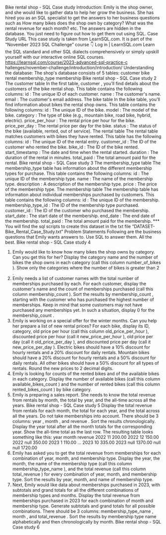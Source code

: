 Bike rental shop - SQL Case
study
Introduction:
Emily is the shop owner, and she would like to gather data to help her grow the
business. She has hired you as an SQL specialist to get the answers to her
business questions such as How many bikes does the shop own by category?
What was the rental revenue for each month? etc. The answers are hidden in the
database. You just need to figure out how to get them out using SQL.
Case Study URL
This case study is taken from LearnSQL.com. It is part of the "November 2023
SQL Challenge” course 👇
Log in | LearnSQL.com
Learn the SQL standard and other SQL dialects
comprehensively or simply upskill yourself with our interactive
online SQL courses.
https://learnsql.com/course/2023-advanced-sql-practice-c
hallenges/november-challenge/introduction/introduction/
Understanding the database:
The shop's database consists of 5 tables:
customer
bike
rental
membership_type
membership
Bike rental shop - SQL Case study 2
The customer table
In the first table, customer , you'll find details about the customers of the bike rental
shop. This table contains the following columns:
id : The unique ID of each customer.
name : The customer's name.
email : The customer's email address.
The bike table
In the bike table, you'll find information about bikes the rental shop owns.
This table contains the following columns:
id : The unique ID of the bike.
model : The model of the bike.
category : The type of bike (e.g., mountain bike, road bike, hybrid, electric).
price_per_hour : The rental price per hour for the bike.
price_per_day : The rental price per day for the bike.
status : The status of the bike (available, rented, out of service).
The rental table
The rental table matches customers with bikes they have rented. This table has
the following columns:
id : The unique ID of the rental entry.
customer_id : The ID of the customer who rented the bike.
bike_id : The ID of the bike rented.
start_timestamp : The date and time when the rental started.
duration : The duration of the rental in minutes.
total_paid : The total amount paid for the rental.
Bike rental shop - SQL Case study 3
The membership_type table
The membership_type table has information about the different membership types for
purchase. This table contains the following columns:
id : The unique ID of the membership type.
name : The name of the membership type.
description : A description of the membership type.
price : The price of the membership type.
The membership table
The membership table has information about individual memberships purchased by
customers. This table contains the following columns:
id : The unique ID of the membership.
membership_type_id : The ID of the membership type purchased.
customer_id : The ID of the customer who purchased the membership.
start_date : The start date of the membership.
end_date : The end date of the membership.
total_paid : The total amount paid for the membership.
*** You will find the sql scripts to create this dataset in the txt file
“DATASET-Bike_Rental_Case_Study.txt”
Problem Statements
Following are the business questions that Emily wants answers to. Use SQL to
answer them. All the best.
Bike rental shop - SQL Case study 4
1. Emily would like to know how many bikes the shop owns by category. Can
you get this for her?
Display the category name and the number of bikes the shop owns in
each category (call this column number_of_bikes ). Show only the categories
where the number of bikes is greater than 2 .
2. Emily needs a list of customer names with the total number of
memberships purchased by each.
For each customer, display the customer's name and the count of
memberships purchased (call this column membership_count ). Sort the
results by membership_count , starting with the customer who has purchased
the highest number of memberships.
Keep in mind that some customers may not have purchased any
memberships yet. In such a situation, display 0 for the membership_count .
3. Emily is working on a special offer for the winter months. Can you help her
prepare a list of new rental prices?
For each bike, display its ID, category, old price per hour (call this column
old_price_per_hour ), discounted price per hour (call it new_price_per_hour ), old
price per day (call it old_price_per_day ), and discounted price per day (call it
new_price_per_day ).
Electric bikes should have a 10% discount for hourly rentals and a 20%
discount for daily rentals. Mountain bikes should have a 20% discount for
hourly rentals and a 50% discount for daily rentals. All other bikes should
have a 50% discount for all types of rentals.
Round the new prices to 2 decimal digits.
4. Emily is looking for counts of the rented bikes and of the available bikes in
each category.
Display the number of available bikes (call this column
available_bikes_count ) and the number of rented bikes (call this column
rented_bikes_count ) by bike category.
5. Emily is preparing a sales report. She needs to know the total revenue
from rentals by month, the total by year, and the all-time across all the
years.
Bike rental shop - SQL Case study 5
Display the total revenue from rentals for each month, the total for each
year, and the total across all the years. Do not take memberships into
account. There should be 3 columns: year , month , and revenue .
Sort the results chronologically. Display the year total after all the month
totals for the corresponding year. Show the all-time total as the last row.
The resulting table looks something like this:
year month revenue
2022 11 200.00
2022 12 150.00
2022 null 350.00
2023 1 110.00
...
2023 10 335.00
2023 null 1370.00
null null 1720.00
6. Emily has asked you to get the total revenue from memberships for each
combination of year, month, and membership type.
Display the year, the month, the name of the membership type (call this
column membership_type_name ), and the total revenue (call this column
total_revenue ) for every combination of year, month, and membership type.
Sort the results by year, month, and name of membership type.
7. Next, Emily would like data about memberships purchased in 2023, with
subtotals and grand totals for all the different combinations of membership
types and months.
Display the total revenue from memberships purchased in 2023 for each
combination of month and membership type. Generate subtotals and
grand totals for all possible combinations. There should be 3 columns:
membership_type_name , month , and total_revenue .
Sort the results by membership type name alphabetically and then
chronologically by month.
Bike rental shop - SQL Case study 6
